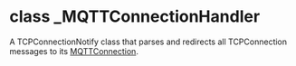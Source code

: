 # class \_MQTTConnectionHandler

A TCPConnectionNotify class that parses and redirects all TCPConnection messages to its [MQTTConnection](//classes/actor-mqttconnection.md).
